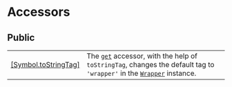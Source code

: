 # Accessors

## Public

|                                                                                                                                                |                                                                                                                                                                                                                              |
| ---------------------------------------------------------------------------------------------------------------------------------------------- | ---------------------------------------------------------------------------------------------------------------------------------------------------------------------------------------------------------------------------- |
| ​[\[Symbol.toStringTag\]](https://app.gitbook.com/s/fKPxHpkGbNljEvVlRVgz/c/JULYvW5NSbPwI2RD5MLX/wrapper/instance-accessors#symbol.tostringtag) | The [`get`](https://developer.mozilla.org/en-US/docs/Web/JavaScript/Reference/Functions/get) accessor, with the help of `toStringTag`, changes the default tag to `'wrapper'` in the [`Wrapper`](broken-reference) instance. |

